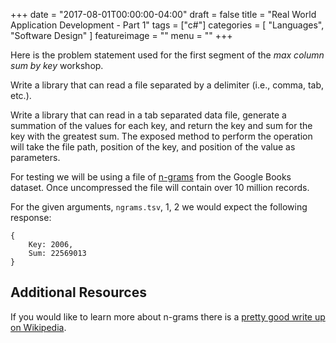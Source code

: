 +++
date = "2017-08-01T00:00:00-04:00"
draft = false
title = "Real World Application Development - Part 1"
tags = ["c#"]
categories = [ "Languages", "Software Design" ]
featureimage = ""
menu = ""
+++

Here is the problem statement used for the first segment of the _max column sum by key_ workshop.

<!--more-->

Write a library that can read a file separated by a delimiter (i.e., comma, tab, etc.). 

Write a library that can read in a tab separated data file, generate a summation of the values for each key, and return the key and sum for the key with the greatest sum. The exposed method to perform the operation will take the file path, position of the key, and position of the value as parameters.

For testing we will be using a file of [n-grams](https://storage.googleapis.com/books/ngrams/books/googlebooks-eng-all-1gram-20120701-0.gz) from the Google Books dataset. Once uncompressed the file will contain over 10 million records.

For the given arguments, `ngrams.tsv`, 1, 2 we would expect the following response:

```
{
    Key: 2006,
    Sum: 22569013
}
```

## Additional Resources

If you would like to learn more about n-grams there is a [pretty good write up on Wikipedia](https://en.wikipedia.org/wiki/N-gram).